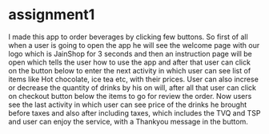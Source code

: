 # assignment1
I made this app to order beverages by clicking few buttons. So first of all when a user is going to open the app he will see the
welcome page with our logo which is JainShop for 3 seconds and then an instruction page will be open which tells the user how to
use the app and after that user can click on the button below to enter the next activity in which user can see list of items like
Hot chocolate, ice tea etc, with their prices. User can also increse or decrease the quantity of drinks by his on will, after all that
user can click on checkout button below the items to go for review the order. Now users see the last activity in which user can see 
price of the drinks he brought before taxes and also after including taxes, which includes the TVQ and TSP and user can enjoy the service,
with a Thankyou message in the buttom.
